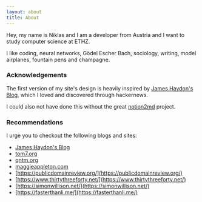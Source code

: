 ```yaml
---
layout: about
title: About
---
```


Hey, my name is Niklas and I am a developer from Austria and I want to study computer science at ETHZ.

I like coding, neural networks, Gödel Escher Bach, sociology, writing, model airplanes, fountain pens and champagne.

### Acknowledgements

The first version of my site's design is heavily inspired by [James Haydon's Blog](jameshaydon.github.com), which I loved and discovered through hackernews.

I could also not have done this without the great [notion2md](https://github.com/echo724/notion2md) project.

### Recommendations

I urge you to checkout the following blogs and sites:

 * [James Haydon's Blog](jameshaydon.github.com)
 * [tom7.org](http://tom7.org/)
 * [qntm.org](qntm.org)
 * [maggieappleton.com](maggieappleton.com/)
 * [https://publicdomainreview.org/](https://publicdomainreview.org/)
 * [https://www.thirtythreeforty.net/](https://www.thirtythreeforty.net/)
 * [https://simonwillison.net/](https://simonwillison.net/)
 * [https://fasterthanli.me/](https://fasterthanli.me/)